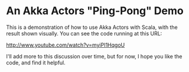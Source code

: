 An Akka Actors "Ping-Pong" Demo
===============================

This is a demonstration of how to use Akka Actors with
Scala, with the result shown visually. You can see the
code running at this URL:

http://www.youtube.com/watch?v=myiPI1HqgoU

I'll add more to this discussion over time, but for now,
I hope you like the code, and find it helpful.


